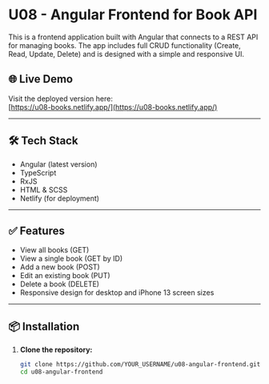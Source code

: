 # U08 - Angular Frontend for Book API

This is a frontend application built with Angular that connects to a REST API for managing books. The app includes full CRUD functionality (Create, Read, Update, Delete) and is designed with a simple and responsive UI.

## 🌐 Live Demo

Visit the deployed version here:  
[https://u08-books.netlify.app/](https://u08-books.netlify.app/)

---

## 🛠️ Tech Stack

- Angular (latest version)
- TypeScript
- RxJS
- HTML & SCSS
- Netlify (for deployment)

---

## ✅ Features

- View all books (GET)
- View a single book (GET by ID)
- Add a new book (POST)
- Edit an existing book (PUT)
- Delete a book (DELETE)
- Responsive design for desktop and iPhone 13 screen sizes

---

## 📦 Installation

1. **Clone the repository:**

   ```bash
   git clone https://github.com/YOUR_USERNAME/u08-angular-frontend.git
   cd u08-angular-frontend
   ```
